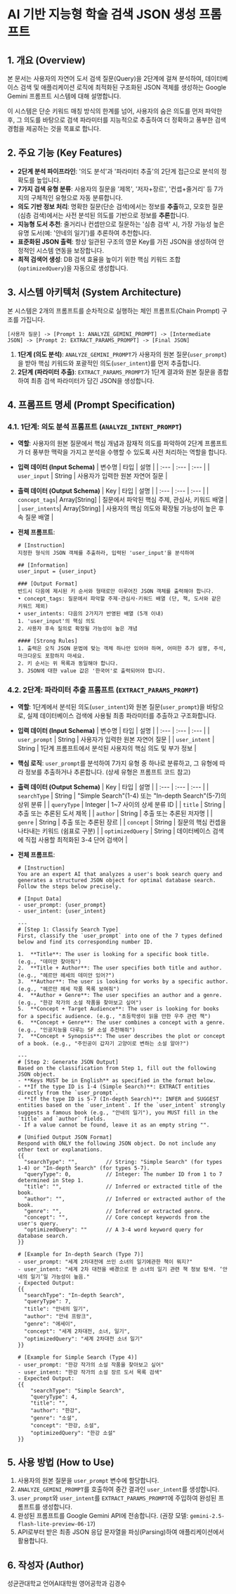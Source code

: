 # AI 기반 지능형 학술 검색 JSON 생성 프롬프트

## 1\. 개요 (Overview)

본 문서는 사용자의 자연어 도서 검색 질문(Query)을 2단계에 걸쳐 분석하여, 데이터베이스 검색 및 애플리케이션 로직에 최적화된 구조화된 JSON 객체를 생성하는 Google Gemini 프롬프트 시스템에 대해 설명합니다.

이 시스템은 단순 키워드 매칭 방식의 한계를 넘어, 사용자의 숨은 의도를 먼저 파악한 후, 그 의도를 바탕으로 검색 파라미터를 지능적으로 추출하여 더 정확하고 풍부한 검색 경험을 제공하는 것을 목표로 합니다.

## 2\. 주요 기능 (Key Features)

  * **2단계 분석 파이프라인**: '의도 분석'과 '파라미터 추출'의 2단계 접근으로 분석의 정확도를 높입니다.
  * **7가지 검색 유형 분류**: 사용자의 질문을 '제목', '저자+장르', '컨셉+줄거리' 등 7가지의 구체적인 유형으로 자동 분류합니다.
  * **의도 기반 정보 처리**: 명확한 질문(단순 검색)에서는 정보를 **추출**하고, 모호한 질문(심층 검색)에서는 사전 분석된 의도를 기반으로 정보를 **추론**합니다.
  * **지능형 도서 추천**: 줄거리나 컨셉만으로 질문하는 '심층 검색' 시, 가장 가능성 높은 유명 도서(예: '안네의 일기')를 추론하여 추천합니다.
  * **표준화된 JSON 출력**: 항상 일관된 구조의 영문 Key를 가진 JSON을 생성하여 안정적인 시스템 연동을 보장합니다.
  * **최적 검색어 생성**: DB 검색 효율을 높이기 위한 핵심 키워드 조합(`optimizedQuery`)을 자동으로 생성합니다.

## 3\. 시스템 아키텍처 (System Architecture)

본 시스템은 2개의 프롬프트를 순차적으로 실행하는 체인 프롬프트(Chain Prompt) 구조를 가집니다.

```
[사용자 질문] -> [Prompt 1: ANALYZE_GEMINI_PROMPT] -> [Intermediate JSON] -> [Prompt 2: EXTRACT_PARAMS_PROMPT] -> [Final JSON]
```

1.  **1단계 (의도 분석)**: `ANALYZE_GEMINI_PROMPT`가 사용자의 원본 질문(`user_prompt`)을 받아 핵심 키워드와 포괄적인 의도(`user_intent`)를 먼저 추출합니다.
2.  **2단계 (파라미터 추출)**: `EXTRACT_PARAMS_PROMPT`가 1단계 결과와 원본 질문을 종합하여 최종 검색 파라미터가 담긴 JSON을 생성합니다.

## 4\. 프롬프트 명세 (Prompt Specification)

### 4.1. 1단계: 의도 분석 프롬프트 (`ANALYZE_INTENT_PROMPT`)

  * **역할**: 사용자의 원본 질문에서 핵심 개념과 잠재적 의도를 파악하여 2단계 프롬프트가 더 풍부한 맥락을 가지고 분석을 수행할 수 있도록 사전 처리하는 역할을 합니다.

  * **입력 데이터 (Input Schema)**
    | 변수명 | 타입 | 설명 |
    | :--- | :--- | :--- |
    | `user_input` | String | 사용자가 입력한 원본 자연어 질문 |

  * **출력 데이터 (Output Schema)**
    | Key | 타입 | 설명 |
    | :--- | :--- | :--- |
    | `concept_tags`| Array[String] | 질문에서 파악된 핵심 주제, 관심사, 키워드 배열 |
    | `user_intents`| Array[String] | 사용자의 핵심 의도와 확장될 가능성이 높은 후속 질문 배열 |

  * **전체 프롬프트**:

    ```
    # [Instruction]
    지정한 형식의 JSON 객체를 추출하라, 입력된 'user_input'을 분석하여

    ## [Information]
    user_input = {user_input}

    ### [Output Format]
    반드시 다음에 제시된 키 순서와 형태로만 이루어진 JSON 객체를 출력해야 합니다.
    • concept_tags: 질문에서 파악할 주제·관심사·키워드 배열 (단, 책, 도서와 같은 키워드 제외)  
    • user_intents: 다음의 2가지가 반영된 배열 (5개 이내) 
    1. 'user_input'의 핵심 의도 
    2. 사용자 후속 질의로 확장될 가능성이 높은 개념

    #### [Strong Rules]
    1. 출력은 오직 JSON 문법에 맞는 객체 하나만 있어야 하며, 어떠한 추가 설명, 주석, 마크다운도 포함하지 마세요.
    2. 키 순서는 위 목록과 동일해야 합니다.
    3. JSON에 대한 value 값은 '한국어'로 출력되어야 합니다.
    ```

### 4.2. 2단계: 파라미터 추출 프롬프트 (`EXTRACT_PARAMS_PROMPT`)

  * **역할**: 1단계에서 분석된 의도(`user_intent`)와 원본 질문(`user_prompt`)을 바탕으로, 실제 데이터베이스 검색에 사용될 최종 파라미터를 추출하고 구조화합니다.

  * **입력 데이터 (Input Schema)**
    | 변수명 | 타입 | 설명 |
    | :--- | :--- | :--- |
    | `user_prompt` | String | 사용자가 입력한 원본 자연어 질문 |
    | `user_intent` | String | 1단계 프롬프트에서 분석된 사용자의 핵심 의도 및 부가 정보 |

  * **핵심 로직**: `user_prompt`를 분석하여 7가지 유형 중 하나로 분류하고, 그 유형에 따라 정보를 추출하거나 추론합니다. (상세 유형은 프롬프트 코드 참고)

  * **출력 데이터 (Output Schema)**
    | Key | 타입 | 설명 |
    | :--- | :--- | :--- |
    | `searchType` | String | "Simple Search"(1-4) 또는 "In-depth Search"(5-7)의 상위 분류 |
    | `queryType` | Integer | 1\~7 사이의 상세 분류 ID |
    | `title` | String | 추출 또는 추론된 도서 제목 |
    | `author` | String | 추출 또는 추론된 저자명 |
    | `genre` | String | 추출 또는 추론된 장르 |
    | `concept` | String | 질문의 핵심 컨셉을 나타내는 키워드 (쉼표로 구분) |
    | `optimizedQuery` | String | 데이터베이스 검색에 직접 사용할 최적화된 3-4 단어 검색어 |

  * **전체 프롬프트**:

    ```
    # [Instruction]
    You are an expert AI that analyzes a user's book search query and generates a structured JSON object for optimal database search. Follow the steps below precisely.

    # [Input Data]
    - user_prompt: {user_prompt}
    - user_intent: {user_intent}

    ---
    # [Step 1: Classify Search Type]
    First, classify the `user_prompt` into one of the 7 types defined below and find its corresponding number ID.

    1.  **Title**: The user is looking for a specific book title. (e.g., "데미안 찾아줘")
    2.  **Title + Author**: The user specifies both title and author. (e.g., "헤르만 헤세의 데미안 있어?")
    3.  **Author**: The user is looking for works by a specific author. (e.g., "헤르만 헤세 작품 목록 보여줘")
    4.  **Author + Genre**: The user specifies an author and a genre. (e.g., "한강 작가의 소설 작품을 찾아보고 싶어")
    5.  **Concept + Target Audience**: The user is looking for books for a specific audience. (e.g., "초등학생이 읽을 만한 우주 관련 책")
    6.  **Concept + Genre**: The user combines a concept with a genre. (e.g., "인공지능을 다루는 SF 소설 추천해줘")
    7.  **Concept + Synopsis**: The user describes the plot or concept of a book. (e.g., "주인공이 갑자기 고양이로 변하는 소설 알아?")

    ---
    # [Step 2: Generate JSON Output]
    Based on the classification from Step 1, fill out the following JSON object.
    - **Keys MUST be in English** as specified in the format below.
    - **If the type ID is 1-4 (Simple Search)**: EXTRACT entities directly from the `user_prompt`.
    - **If the type ID is 5-7 (In-depth Search)**: INFER and SUGGEST entities based on the `user_intent`. If the `user_intent` strongly suggests a famous book (e.g., "안네의 일기"), you MUST fill in the `title` and `author` fields.
    - If a value cannot be found, leave it as an empty string "".

    # [Unified Output JSON Format]
    Respond with ONLY the following JSON object. Do not include any other text or explanations.
    {{
      "searchType": "",         // String: "Simple Search" (for types 1-4) or "In-depth Search" (for types 5-7).
      "queryType": 0,           // Integer: The number ID from 1 to 7 determined in Step 1.
      "title": "",              // Inferred or extracted title of the book.
      "author": "",             // Inferred or extracted author of the book.
      "genre": "",              // Inferred or extracted genre.
      "concept": "",            // Core concept keywords from the user's query.
      "optimizedQuery": ""      // A 3-4 word keyword query for database search.
    }}

    # [Example for In-depth Search (Type 7)]
    - user_prompt: "세계 2차대전에 쓰인 소녀의 일기에관한 책이 뭐지?"
    - user_intent: "세계 2차 대전을 배경으로 한 소녀의 일기 관련 책 정보 탐색. ‘안네의 일기’일 가능성이 높음."
    - Expected Output:
    {{
      "searchType": "In-depth Search",
      "queryType": 7,
      "title": "안네의 일기",
      "author": "안네 프랑크",
      "genre": "에세이",
      "concept": "세계 2차대전, 소녀, 일기",
      "optimizedQuery": "세계 2차대전 소녀 일기"
    }}

    # [Example for Simple Search (Type 4)]
    - user_prompt: "한강 작가의 소설 작품을 찾아보고 싶어"
    - user_intent: "한강 작가의 소설 장르 도서 목록 검색"
    - Expected Output:
    {{
        "searchType": "Simple Search",
        "queryType": 4,
        "title": "",
        "author": "한강",
        "genre": "소설",
        "concept": "한강, 소설",
        "optimizedQuery": "한강 소설"
    }}
    ```

## 5\. 사용 방법 (How to Use)

1.  사용자의 원본 질문을 `user_prompt` 변수에 할당합니다.
2.  `ANALYZE_GEMINI_PROMPT`를 호출하여 중간 결과인 `user_intent`를 생성합니다.
3.  `user_prompt`와 `user_intent`를 `EXTRACT_PARAMS_PROMPT`에 주입하여 완성된 프롬프트를 생성합니다.
4.  완성된 프롬프트를 Google Gemini API에 전송합니다. (권장 모델: `gemini-2.5-flash-lite-preview-06-17`)
5.  API로부터 받은 최종 JSON 응답 문자열을 파싱(Parsing)하여 애플리케이션에서 활용합니다.

## 6\. 작성자 (Author)
성균관대학교 언어AI대학원 영어공학과 김경수 
